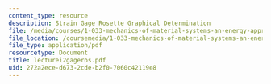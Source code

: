 ```yaml
---
content_type: resource
description: Strain Gage Rosette Graphical Determination
file: /media/courses/1-033-mechanics-of-material-systems-an-energy-approach-fall-2003/272a2eced6732cdeb2f07060c42119e8_lecturei2gageros.pdf
file_location: /coursemedia/1-033-mechanics-of-material-systems-an-energy-approach-fall-2003/272a2eced6732cdeb2f07060c42119e8_lecturei2gageros.pdf
file_type: application/pdf
resourcetype: Document
title: lecturei2gageros.pdf
uid: 272a2ece-d673-2cde-b2f0-7060c42119e8
---
```

